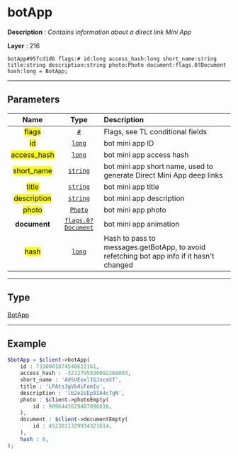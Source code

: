# botApp

**Description** : *Contains information about a direct link Mini App*

**Layer** : 216

```tl
botApp#95fcd1d6 flags:# id:long access_hash:long short_name:string title:string description:string photo:Photo document:flags.0?Document hash:long = BotApp;
```

---

## Parameters

| Name | Type | Description |
| :---: | :---: | :--- |
| <mark>flags</mark> | [`#`](type/#) | Flags, see TL conditional fields |
| <mark>id</mark> | [`long`](type/long) | bot mini app ID |
| <mark>access_hash</mark> | [`long`](type/long) | bot mini app access hash |
| <mark>short_name</mark> | [`string`](type/string) | bot mini app short name, used to generate Direct Mini App deep links |
| <mark>title</mark> | [`string`](type/string) | bot mini app title |
| <mark>description</mark> | [`string`](type/string) | bot mini app description |
| <mark>photo</mark> | [`Photo`](type/Photo) | bot mini app photo |
| **document** | [`flags.0?Document`](type/Document) | bot mini app animation |
| <mark>hash</mark> | [`long`](type/long) | Hash to pass to messages.getBotApp, to avoid refetching bot app info if it hasn't changed |

---

## Type

[BotApp](type/BotApp)

---

## Example

```php
$botApp = $client->botApp(
	id : 7310001874540622161,
	access_hash : -3272795830092268003,
	short_name : 'AdSUEoxlIGJncmXf',
	title : 'LPAts3gVb4iFomIu',
	description : 'lb2e1VEp9IA4c7gN',
	photo : $client->photoEmpty(
		id : 9096441629487096616,
	),
	document : $client->documentEmpty(
		id : 4523011329934321614,
	),
	hash : 0,
);
```